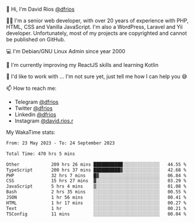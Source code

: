 👋 Hi, I'm David Rios [@dfrios](https://github.com/dfrios)

👨‍💻 I'm a senior web developer, with over 20 years of experience with PHP, HTML, CSS and Vanilla JavaScript. I'm also a WordPress, Laravel and Yii developer. Unfortunately, most of my projects are copyrighted and cannot be published on GitHub.

💻 I'm Debian/GNU Linux Admin since year 2000

🌱 I'm currently improving my ReactJS skills and learning Kotlin

💞️ I'd like to work with ... I'm not sure yet, just tell me how I can help you 😅


📫 How to reach me:
* Telegram [@dfrios](https://t.me/dfrios)
* Twitter [@dfrios](https://twitter.com/dfrios)
* Linkedin [@dfrios](https://linkedin.com/in/dfrios)
* Instagram [@david.rios.r](https://instagram.com/david.rios.r)



My WakaTime stats:
<!--START_SECTION:waka-->

```txt
From: 23 May 2023 - To: 24 September 2023

Total Time: 470 hrs 5 mins

Other            209 hrs 26 mins ███████████░░░░░░░░░░░░░░   44.55 %
TypeScript       200 hrs 37 mins ██████████▓░░░░░░░░░░░░░░   42.68 %
PHP              32 hrs 7 mins   █▓░░░░░░░░░░░░░░░░░░░░░░░   06.84 %
CSS              15 hrs 27 mins  ▓░░░░░░░░░░░░░░░░░░░░░░░░   03.29 %
JavaScript       5 hrs 4 mins    ▒░░░░░░░░░░░░░░░░░░░░░░░░   01.08 %
Bash             2 hrs 35 mins   ░░░░░░░░░░░░░░░░░░░░░░░░░   00.55 %
JSON             1 hr 56 mins    ░░░░░░░░░░░░░░░░░░░░░░░░░   00.41 %
HTML             1 hr 17 mins    ░░░░░░░░░░░░░░░░░░░░░░░░░   00.27 %
Text             1 hr            ░░░░░░░░░░░░░░░░░░░░░░░░░   00.21 %
TSConfig         11 mins         ░░░░░░░░░░░░░░░░░░░░░░░░░   00.04 %
```

<!--END_SECTION:waka-->
